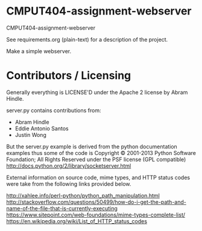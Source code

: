 CMPUT404-assignment-webserver
=============================

CMPUT404-assignment-webserver

See requirements.org (plain-text) for a description of the project.

Make a simple webserver.

Contributors / Licensing
========================

Generally everything is LICENSE'D under the Apache 2 license by Abram Hindle.

server.py contains contributions from:

* Abram Hindle
* Eddie Antonio Santos
* Justin Wong

But the server.py example is derived from the python documentation
examples thus some of the code is Copyright © 2001-2013 Python
Software Foundation; All Rights Reserved under the PSF license (GPL
compatible) http://docs.python.org/2/library/socketserver.html

External information on source code, mime types, and HTTP status codes
were take from the following links provided below.

http://xahlee.info/perl-python/python_path_manipulation.html <br />
http://stackoverflow.com/questions/50499/how-do-i-get-the-path-and-name-of-the-file-that-is-currently-executing <br />
https://www.sitepoint.com/web-foundations/mime-types-complete-list/ <br />
https://en.wikipedia.org/wiki/List_of_HTTP_status_codes 
